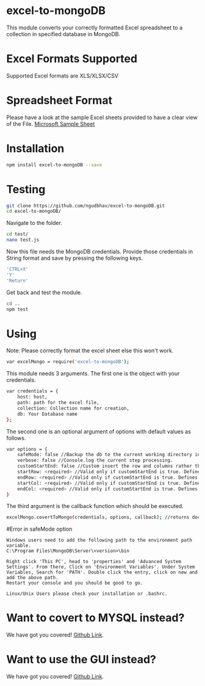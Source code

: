 # excel-to-mongoDB 
This module converts your correctly formatted Excel spreadsheet to a collection in specified database in MongoDB.

# Excel Formats Supported
Supported Excel formats are XLS/XLSX/CSV

# Spreadsheet Format
Please have a look at the sample Excel sheets provided to have a clear view of the File. <a href="https://go.microsoft.com/fwlink/?LinkID=521962">Microsoft Sample Sheet</a>

# Installation
```sh
npm install excel-to-mongoDB --save
```

# Testing

```sh
git clone https://github.com/ngudbhav/excel-to-mongoDB.git
cd excel-to-mongoDB/
```
Navigate to the folder.
```sh
cd test/
nano test.js
```
Now this file needs the MongoDB credentials. Provide those credentials in String format and save by pressing the following keys.
```sh
'CTRL+X'
'Y'
'Return'
```
Get back and test the module.
```sh
cd ..
npm test
```
# Using
Note: Please correctly format the excel sheet else this won't work.
```sh
var excelMongo = require('excel-to-mongoDB');
```
This module needs 3 arguments.
The first one is the object with your credentials.

```sh
var credentials = {
	host: host,
	path: path for the excel file,
	collection: Collection name for creation,
	db: Your Database name
};
```
The second one is an optional argument of options with default values as follows.
```sh
var options = {
	safeMode: false //Backup the db to the current working directory in dump/<db> folder.
	verbose: false //Console.log the current step processing.
	customStartEnd: false //Custom insert the row and columns rather than full excel-file. Do take care! Specifying endRow or endCol may result in insertion of redundant data.
	startRow: <required> //Valid only if customStartEnd is true. Defines the start Row of the data.
	endRow: <required> //Valid only if customStartEnd is true. Defines the end Row of the data.
	startCol: <required> //Valid only if customStartEnd is true. Defines the start Column of the data.
	endCol: <required> //Valid only if customStartEnd is true. Defines the end Column of the data.
}
```
The third argument is the callback function which should be executed.

```sh
excelMongo.covertToMongo(credentials, options, callback); //returns documents inserted in the database.
```

#Error in safeMode option
```
Windows users need to add the following path to the environment path variable.
C:\Program Files\MongoDB\Server\<version>\bin

Right click 'This PC', head to 'properties' and 'Advanced System Settings'. From there, Click on 'Environment Variables'. Under System Variables, Search for 'PATH'. Double click the entry, click on new and add the above path.
Restart your console and you should be good to go.

Linux/Unix Users please check your installation or .bashrc.
```

# Want to covert to MYSQL instead?
We have got you covered! <a href="https://github.com/ngudbhav/excel-to-mysql">Github Link</a>.

# Want to use the GUI instead?
We have got you covered! <a href="https://github.com/ngudbhav/TriCo-electron-app">Github Link</a>.